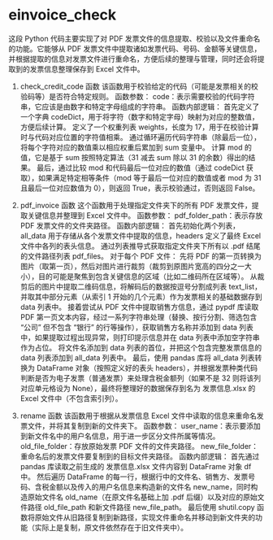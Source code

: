 # einvoice_check
这段 Python 代码主要实现了对 PDF 发票文件的信息提取、校验以及文件重命名的功能。它能够从 PDF 发票文件中提取诸如发票代码、号码、金额等关键信息，并根据提取的信息对发票文件进行重命名，方便后续的整理与管理，同时还会将提取到的发票信息整理保存到 Excel 文件中。

1. check_credit_code 函数
该函数用于校验给定的代码（可能是发票相关的校验码等）是否符合特定规则。
函数参数：
code：表示需要校验的代码字符串，它应该是由数字和特定字母组成的字符串。
函数内部逻辑：
首先定义了一个字典 codeDict，用于将字符（数字和特定字母）映射为对应的整数值，方便后续计算。
定义了一个权重列表 weights，长度为 17，用于在校验计算时与代码对应位置的字符值相乘。
通过循环遍历代码字符串（除最后一位），将每个字符对应的数值乘以相应权重后累加到 sum 变量中。
计算 mod 的值，它是基于 sum 按照特定算法（31 减去 sum 除以 31 的余数）得出的结果。
最后，通过比较 mod 和代码最后一位对应的数值（通过 codeDict 获取），如果满足特定相等条件（mod 等于最后一位对应的数值或者 mod 为 31 且最后一位对应数值为 0），则返回 True，表示校验通过，否则返回 False。

2. pdf_invoice 函数
这个函数用于处理指定文件夹下的所有 PDF 发票文件，提取关键信息并整理到 Excel 文件中。
函数参数：
pdf_folder_path：表示存放 PDF 发票文件的文件夹路径。
函数内部逻辑：
首先初始化两个列表，all_data 用于存储从各个发票文件中提取的信息，headers 定义了最终 Excel 文件中各列的表头信息。
通过列表推导式获取指定文件夹下所有以 .pdf 结尾的文件路径列表 pdf_files。
对于每个 PDF 文件：
先将 PDF 的第一页转换为图片（取第一页），然后对图片进行裁剪（裁剪到原图片宽高的四分之一大小），目的可能是聚焦到包含关键信息的区域（比如二维码所在区域等）。
从裁剪后的图片中提取二维码信息，将解码后的数据按逗号分割成列表 text_list，并取其中部分元素（从索引 1 开始的几个元素）作为发票相关的基础数据存到 data 列表中。
接着尝试从 PDF 文件中提取销售方信息，通过 pypdf 库读取 PDF 第一页文本内容，经过一系列字符串处理（替换、按行分割、筛选包含 “公司” 但不包含 “银行” 的行等操作），获取销售方名称并添加到 data 列表中，如果提取过程出现异常，则打印提示信息并在 data 列表中添加空字符串作为占位。
将文件名添加到 data 列表的首位，并把这个包含完整发票信息的 data 列表添加到 all_data 列表中。
最后，使用 pandas 库将 all_data 列表转换为 DataFrame 对象（按照定义好的表头 headers），并根据发票种类代码判断是否为电子发票（普通发票）来处理含税金额列（如果不是 32 则将该列对应单元格设为 None），最终将整理好的数据保存到名为 发票信息.xlsx 的 Excel 文件中（不包含索引列）。

3. rename 函数
该函数用于根据从发票信息 Excel 文件中读取的信息来重命名发票文件，并将其复制到新的文件夹下。
函数参数：
user_name：表示要添加到新文件名中的用户名信息，用于进一步区分文件所属等情况。
old_file_folder：存放原始发票 PDF 文件的文件夹路径。
new_file_folder：重命名后的发票文件要复制到的目标文件夹路径。
函数内部逻辑：
首先通过 pandas 库读取之前生成的 发票信息.xlsx 文件内容到 DataFrame 对象 df 中。
然后遍历 DataFrame 的每一行，根据行中的文件名、销售方、发票号码、含税金额以及传入的用户名信息来构造新的文件名 new_name，同时构造原始文件名 old_name（在原文件名基础上加 .pdf 后缀）以及对应的原始文件路径 old_file_path 和新文件路径 new_file_path。
最后使用 shutil.copy 函数将原始文件从旧路径复制到新路径，实现文件重命名并移动到新文件夹的功能（实际上是复制，原文件依然存在于旧文件夹中）。
